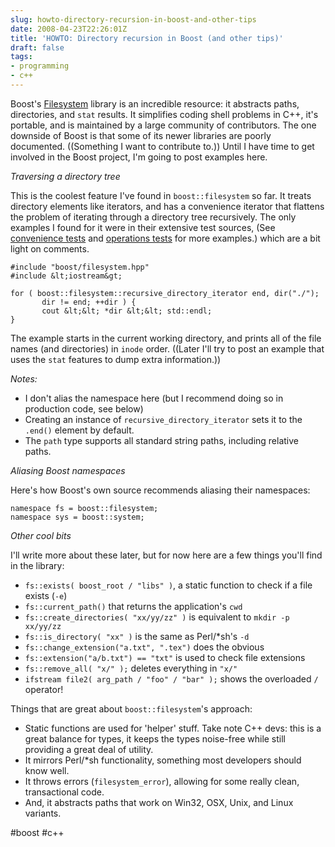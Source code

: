 ```yaml
---
slug: howto-directory-recursion-in-boost-and-other-tips
date: 2008-04-23T22:26:01Z
title: 'HOWTO: Directory recursion in Boost (and other tips)'
draft: false
tags:
- programming
- c++
---
```



Boost's [Filesystem](http://www.boost.org/doc/libs/1_35_0/libs/filesystem/doc/index.htm) library is an incredible resource: it abstracts paths, directories, and `stat` results.  It simplifies coding shell problems in C++, it's portable, and is maintained by a large community of contributors. The one downside of Boost is that some of its newer libraries are poorly documented. ((Something I want to contribute to.))  Until I have time to get involved in the Boost project, I'm going to post examples here.

*Traversing a directory tree*

This is the coolest feature I've found in `boost::filesystem` so far.  It treats directory elements like iterators, and has a convenience iterator that flattens the problem of iterating through a directory tree recursively.  The only examples I found for it were in their extensive test sources, (See [convenience tests](http://www.boost.org/doc/libs/1_35_0/libs/filesystem/test/convenience_test.cpp) and [operations tests](http://www.boost.org/doc/libs/1_35_0/libs/filesystem/test/operations_test.cpp) for more examples.) which are a bit light on comments.

```
#include "boost/filesystem.hpp"
#include &lt;iostream&gt;

for ( boost::filesystem::recursive_directory_iterator end, dir("./");
       dir != end; ++dir ) {
       cout &lt;&lt; *dir &lt;&lt; std::endl;
}
```

The example starts in the current working directory, and prints all of the file names (and directories) in `inode` order. ((Later I'll try to post an example that uses the `stat` features to dump extra information.))

_Notes:_

- I don't alias the namespace here (but I recommend doing so in production code, see below)
- Creating an instance of `recursive_directory_iterator` sets it to the `.end()` element by default.
- The `path` type supports all standard string paths, including relative paths.


*Aliasing Boost namespaces*

Here's how Boost's own source recommends aliasing their namespaces:

```
namespace fs = boost::filesystem;
namespace sys = boost::system;
```


*Other cool bits*

I'll write more about these later, but for now here are a few things you'll find in the library:


- `fs::exists( boost_root / "libs" )`, a static function to check if a file exists (`-e`)
- `fs::current_path()` that returns the application's `cwd`
- `fs::create_directories( "xx/yy/zz" )` is equivalent to `mkdir -p xx/yy/zz`
- `fs::is_directory( "xx" )` is the same as Perl/*sh's `-d`
- `fs::change_extension("a.txt", ".tex")` does the obvious
- `fs::extension("a/b.txt") == "txt"` is used to check file extensions
- `fs::remove_all( "x/" );` deletes everything in `"x/"`
- `ifstream file2( arg_path / "foo" / "bar" );` shows the overloaded `/` operator!


Things that are great about `boost::filesystem`'s approach:


- Static functions are used for 'helper' stuff.  Take note C++ devs: this is a great balance for types, it keeps the types noise-free while still providing a great deal of utility.
- It mirrors Perl/*sh functionality, something most developers should know well.
- It throws errors (`filesystem_error`), allowing for some really clean, transactional code.
- And, it abstracts paths that work on Win32, OSX, Unix, and Linux variants.


#boost #c++
